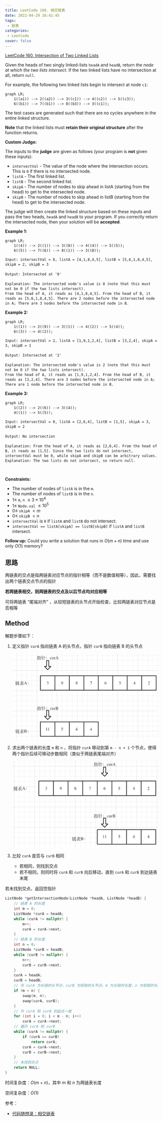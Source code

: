 ```yaml
---
title: LeetCode 160. 相交链表
date: 2022-04-29 16:42:45
tags:
 - 链表
categories:
 - LeetCode
cover: false
---
```


[LeetCode 160. Intersection of Two Linked Lists](https://leetcode-cn.com/problems/intersection-of-two-linked-lists/)

Given the heads of two singly linked-lists `headA` and `headB`, return *the node at which the two lists intersect*. If the two linked lists have no intersection at all, return `null`.

For example, the following two linked lists begin to intersect at node `c1`:

```mermaid
graph LR;
    1((a1)) --> 2((a2)) --> 3((c1)) --> 4((c2)) --> 5((c3));
    6((b1)) --> 7((b1)) --> 8((b3)) --> 3((c1));
```

The test cases are generated such that there are no cycles anywhere in the entire linked structure.

**Note** that the linked lists must **retain their original structure** after the function returns.

**Custom Judge:**

The inputs to the **judge** are given as follows (your program is **not** given these inputs):

 - `intersectVal` - The value of the node where the intersection occurs. This is `0` if there is no intersected node.
 - `listA` - The first linked list.
 - `listB` - The second linked list.
 - `skipA` - The number of nodes to skip ahead in listA (starting from the head) to get to the intersected node.
 - `skipB` - The number of nodes to skip ahead in listB (starting from the head) to get to the intersected node.

The judge will then create the linked structure based on these inputs and pass the two heads, `headA` and `headB` to your program. If you correctly return the intersected node, then your solution will be **accepted**.


**Example 1:**

```mermaid
graph LR;
    1((4)) --> 2((1)) --> 3((8)) --> 4((4)) --> 5((5));
    6((5)) --> 7((6)) --> 8((1)) --> 3((8));
```

    Input: intersectVal = 8, listA = [4,1,8,4,5], listB = [5,6,1,8,4,5], skipA = 2, skipB = 3

    Output: Intersected at '8'

    Explanation: The intersected node's value is 8 (note that this must not be 0 if the two lists intersect).
    From the head of A, it reads as [4,1,8,4,5]. From the head of B, it reads as [5,6,1,8,4,5]. There are 2 nodes before the intersected node in A; There are 3 nodes before the intersected node in B.


**Example 2:**

```mermaid
graph LR;
    1((1)) --> 2((9)) --> 3((1)) --> 4((2)) --> 5((4));
    6((3)) --> 4((2));
```

    Input: intersectVal = 2, listA = [1,9,1,2,4], listB = [3,2,4], skipA = 3, skipB = 1

    Output: Intersected at '2'

    Explanation: The intersected node's value is 2 (note that this must not be 0 if the two lists intersect).
    From the head of A, it reads as [1,9,1,2,4]. From the head of B, it reads as [3,2,4]. There are 3 nodes before the intersected node in A; There are 1 node before the intersected node in B.


**Example 3:**

```mermaid
graph LR;
    1((2)) --> 2((6)) --> 3((4));
    4((1)) --> 5((5));
```

    Input: intersectVal = 0, listA = [2,6,4], listB = [1,5], skipA = 3, skipB = 2

    Output: No intersection

    Explanation: From the head of A, it reads as [2,6,4]. From the head of B, it reads as [1,5]. Since the two lists do not intersect, intersectVal must be 0, while skipA and skipB can be arbitrary values.
    Explanation: The two lists do not intersect, so return null.
 

**Constraints:**

 - The number of nodes of `listA` is in the `m`.
 - The number of nodes of `listB` is in the `n`.
 - $1 \le$ `m`, `n` $\le 3 \times 10^4$
 - $1 \le$ `Node.val` $\le 10^5$
 - $0 \le$ `skipA` $< m$
 - $0 \le$ `skipB` $< n$
 - `intersectVal` is `0` if `listA` and `listB` do not intersect.
 - `intersectVal == listA[skipA] == listB[skipB]` if `listA` and `listB` intersect.
 

**Follow up:** Could you write a solution that runs in $O(m + n)$ time and use only $O(1)$ memory?


## 思路

两链表的交点是指两链表对应节点的指针相等（而不是数值相等），因此，需要找出两个链表交点节点的指针

**若两链表相交，则两链表的交点及以后节点均对应相等**

可将两链表 “尾端对齐” ，从较短链表的头节点开始检查，比较两链表对应节点是否相等

## Method

解题步骤如下：

1. 定义指针 `curA` 指向链表 A 的头节点，指针 `curB` 指向链表 B 的头节点

    ![](LeetCode160-相交链表/1.png)

2. 求出两个链表的长度 `m` 和 `n` ，将指针 `curA` 移动到第 `m - n + 1` 个节点，使得两个指针后续可移动步数相同（类似于两链表尾端对齐）

    ![](LeetCode160-相交链表/2.png)

3. 比较 `curA` 是否与 `curB` 相同
    - 若相同，则找到交点
    - 若不相同，则同时将 `curA` 和 `curB` 向后移动，直到 `curA` 和 `curB` 到达链表末尾

若未找到交点，返回空指针

```cpp
ListNode *getIntersectionNode(ListNode *headA, ListNode *headB) {
    // 链表 A 的长度
    int m = 0;
    ListNode *curA = headA;
    while (curA != nullptr) {
        m++;
        curA = curA->next;
    }
    // 链表 B 的长度
    int n = 0;
    ListNode *curB = headB;
    while (curB != nullptr) {
        n++;
        curB = curB->next;
    }
    curA = headA;
    curB = headB;
    // 令 curA 为长链的头节点，curB 为短链的头节点，m 为长链的长度，n 为短链的长度
    if (m < n) {
        swap(m, n);
        swap(curA, curB);
    }
    // 令 curA 和 curB 的起点一致
    for (int i = 0; i < m - n; i++)
        curA = curA->next;
    // 遍历 curA 和 curB
    while (curA != nullptr) {
        if (curA == curB)
            return curA;
        curA = curA->next;
        curB = curB->next;
    }
    // 未找到交点
    return NULL;
}
```

时间复杂度：$O(m + n)$，其中 $m$ 和 $n$ 为两链表长度

空间复杂度：$O(1)$

参考：
- [代码随想录：相交链表](https://www.programmercarl.com/%E9%9D%A2%E8%AF%95%E9%A2%9802.07.%E9%93%BE%E8%A1%A8%E7%9B%B8%E4%BA%A4.html#%E6%80%9D%E8%B7%AF)